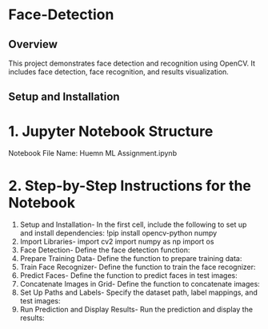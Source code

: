# Face-Detection
## Overview
This project demonstrates face detection and recognition using OpenCV. It includes face detection, face recognition, and results visualization.

## Setup and Installation
# 1. Jupyter Notebook Structure
Notebook File Name: Huemn ML Assignment.ipynb
# 2. Step-by-Step Instructions for the Notebook
1. Setup and Installation-
   In the first cell, include the following to set up and install dependencies:
        !pip install opencv-python numpy
2. Import Libraries-
   import cv2
   import numpy as np
   import os
3. Face Detection-
   Define the face detection function:
4. Prepare Training Data-
   Define the function to prepare training data:
5. Train Face Recognizer-
   Define the function to train the face recognizer:
6. Predict Faces-
   Define the function to predict faces in test images:
7. Concatenate Images in Grid-
   Define the function to concatenate images:
8. Set Up Paths and Labels-
   Specify the dataset path, label mappings, and test images:
9. Run Prediction and Display Results-
   Run the prediction and display the results:

